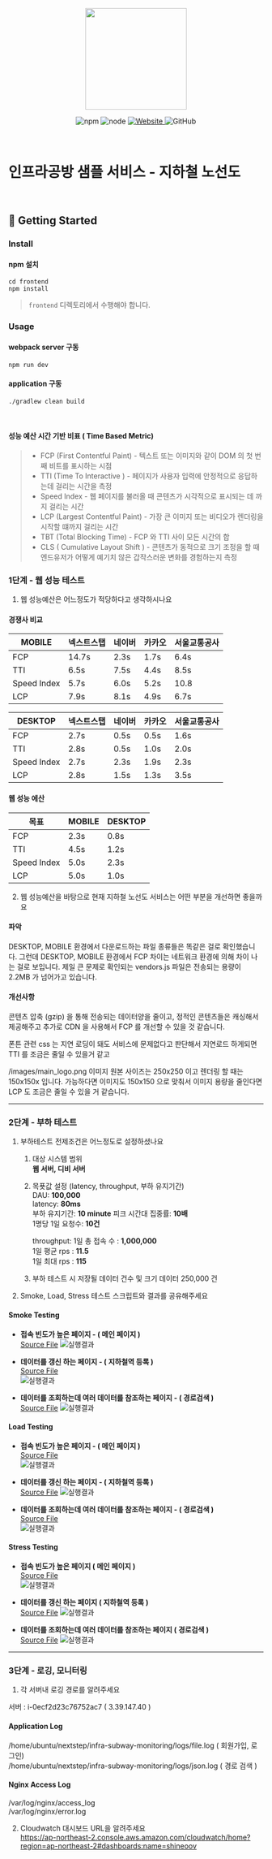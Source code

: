 <p align="center">
    <img width="200px;" src="https://raw.githubusercontent.com/woowacourse/atdd-subway-admin-frontend/master/images/main_logo.png"/>
</p>
<p align="center">
  <img alt="npm" src="https://img.shields.io/badge/npm-%3E%3D%205.5.0-blue">
  <img alt="node" src="https://img.shields.io/badge/node-%3E%3D%209.3.0-blue">
  <a href="https://edu.nextstep.camp/c/R89PYi5H" alt="nextstep atdd">
    <img alt="Website" src="https://img.shields.io/website?url=https%3A%2F%2Fedu.nextstep.camp%2Fc%2FR89PYi5H">
  </a>
  <img alt="GitHub" src="https://img.shields.io/github/license/next-step/atdd-subway-service">
</p>

<br>

# 인프라공방 샘플 서비스 - 지하철 노선도

<br>

## 🚀 Getting Started

### Install
#### npm 설치
```
cd frontend
npm install
```
> `frontend` 디렉토리에서 수행해야 합니다.

### Usage
#### webpack server 구동
```
npm run dev
```
#### application 구동
```
./gradlew clean build
```
<br>

#### 성능 예산 시간 기반 비표 ( Time Based Metric)
> - FCP (First Contentful Paint)  - 텍스트 또는 이미지와 같이 DOM 의 첫 번째 비트를 표시하는 시점
> - TTI (Time To Interactive ) - 페이지가 사용자 입력에 안정적으로 응답하는데 걸리는 시간을 측정
> - Speed Index - 웹 페이지를 불러올 때 콘텐츠가 시각적으로 표시되는 데 까지 걸리는 시간
> - LCP (Largest Contentful Paint) - 가장 큰 이미지 또는 비디오가 렌더링을 시작할 떄까지 걸리는 시간
> - TBT (Total Blocking Time)  - FCP 와 TTI 사이 모든 시간의 합
> - CLS ( Cumulative Layout Shift ) - 콘텐츠가 동적으로 크기 조정을 할 때 엔드유저가 어떻게 예기치 않은 갑작스러운 변화를 경험하는지 측정


### 1단계 - 웹 성능 테스트
1. 웹 성능예산은 어느정도가 적당하다고 생각하시나요


#### 경쟁사 비교
| MOBILE      | 넥스트스탭 | 네이버   | 카카오  | 서울교통공사 |
|-------------|-------|-------|------|--------|
| FCP         | 14.7s | 2.3s  | 1.7s | 6.4s   |
| TTI         | 6.5s  | 7.5s  | 4.4s | 8.5s   |
| Speed Index | 5.7s  | 6.0s  | 5.2s | 10.8   |
| LCP         | 7.9s  | 8.1s  | 4.9s | 6.7s   |


| DESKTOP     | 넥스트스탭 | 네이버  | 카카오   | 서울교통공사 |
|-------------|-------|------|-------|--------|
| FCP         | 2.7s  | 0.5s | 0.5s  | 1.6s   |
| TTI         | 2.8s  | 0.5s | 1.0s  | 2.0s   |
| Speed Index | 2.7s  | 2.3s | 1.9s  | 2.3s   |
| LCP         | 2.8s  | 1.5s | 1.3s  | 3.5s   |


#### 웹 성능 에산
| 목표          | MOBILE | DESKTOP |
|-------------|--------|---------|
| FCP         | 2.3s   | 0.8s    |
| TTI         | 4.5s   | 1.2s    |
| Speed Index | 5.0s   | 2.3s    |
| LCP         | 5.0s   | 1.0s    |


2. 웹 성능예산을 바탕으로 현재 지하철 노선도 서비스는 어떤 부분을 개선하면 좋을까요

#### 파악
DESKTOP, MOBILE 환경에서 다운로드하는 파일 종류들은 똑같은 걸로 확인했습니다.
그런데 DESKTOP, MOBILE 환경에서 FCP 차이는 네트워크 환경에 의해 차이 나는 걸로 보입니다.
제일 큰 문제로 확인되는 vendors.js 파일은 전송되는 용량이 2.2MB 가 넘어가고 있습니다.

#### 개선사항
콘텐츠 압축 (gzip) 을 통해 전송되는 데이터양을 줄이고,
정적인 콘텐츠들은 캐싱해서 제공해주고 추가로 CDN 을 사용해서 FCP 를 개선할 수 있을 것 같습니다. 

폰튼 관련 css 는 지연 로딩이 돼도 서비스에 문제없다고 판단해서 지연로드 하게되면 TTI 를 조금은 줄일 수 있을거 같고 

/images/main_logo.png 이미지 원본 사이즈는 250x250 이고 
렌더링 할 때는 150x150x 입니다. 가능하다면 이미지도 150x150 으로 맞춰서 이미지 용량을 줄인다면
LCP 도 조금은 줄일 수 있을 거 같습니다.


---

### 2단계 - 부하 테스트 
1. 부하테스트 전제조건은 어느정도로 설정하셨나요
    1. 대상 시스템 범위  
        **웹 서버, 디비 서버**
    2. 목푯값 설정 (latency, throughput, 부하 유지기간)  
        DAU: **100,000**   
        latency: **80ms**  
        부하 유지기간: **10 minute**
        피크 시간대 집중률: **10배**        
        1명당 1일 요청수:  **10건**        

        throughput:
          1일 총 접속 수 : **1,000,000**  
          1일 평균 rps : **11.5**    
          1일 최대 rps : **115**
    3. 부하 테스트 시 저장될 데이터 건수 및 크기
        데이터 250,000 건 
    
2. Smoke, Load, Stress 테스트 스크립트와 결과를 공유해주세요

#### Smoke Testing
- **접속 빈도가 높은 페이지 - ( 메인 페이지 )**   
  [Source File](./k6/smoke_main.js)
  ![실행결과](./k6/images/smoke_main.png?v=1)

- **데이터를 갱신 하는 페이지 - ( 지하철역 등록 )**  
  [Source File](./k6/smoke_station.js)  
  ![실행결과](./k6/images/smoke_station.png)  

- **데이터를 조회하는데 여러 데이터를 참조하는 페이지 - ( 경로검색 )**  
  [Source File](./k6/smoke_path.js)
  ![실행결과](./k6/images/smoke_path.png)


#### Load Testing
- **접속 빈도가 높은 페이지 - ( 메인 페이지 )**       
  [Source File](./k6/load_main.js)  
  ![실행결과](./k6/images/load_main.png)

- **데이터를 갱신 하는 페이지 - ( 지하철역 등록 )**  
  [Source File](./k6/load_station.js)
  ![실행결과](./k6/images/load_station.png)

- **데이터를 조회하는데 여러 데이터를 참조하는 페이지 - ( 경로검색 )**   
  [Source File](./k6/load_path.js)  
  ![실행결과](./k6/images/load_path.png)


#### Stress Testing
- **접속 빈도가 높은 페이지 ( 메인 페이지 )**     
  [Source File](./k6/stress_main.js)  
  ![실행결과](./k6/images/stress_main.png)

- **데이터를 갱신 하는 페이지 ( 지하철역 등록 )**   
  [Source File](./k6/stress_station.js)
  ![실행결과](./k6/images/stress_station.png)

- **데이터를 조회하는데 여러 데이터를 참조하는 페이지 ( 경로검색 )**    
  [Source File](./k6/stress_path.js)
  ![실행결과](./k6/images/stress_path.png)

---

### 3단계 - 로깅, 모니터링
1. 각 서버내 로깅 경로를 알려주세요

서버 : i-0ecf2d23c76752ac7 ( 3.39.147.40 )  

#### Application Log
/home/ubuntu/nextstep/infra-subway-monitoring/logs/file.log ( 회원가입, 로그인)  
/home/ubuntu/nextstep/infra-subway-monitoring/logs/json.log ( 경로 검색 )

#### Nginx Access Log
/var/log/nginx/access_log  
/var/log/nginx/error.log


2. Cloudwatch 대시보드 URL을 알려주세요  
https://ap-northeast-2.console.aws.amazon.com/cloudwatch/home?region=ap-northeast-2#dashboards:name=shineoov

